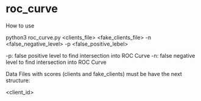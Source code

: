 # roc_curve

How to use

python3 roc_curve.py <clients_file> <fake_clients_file> -n <false_negative_level> -p <false_positive_lebel>
  
  -p: false positive level to find intersection into ROC Curve
  -n: false negative level to find intersection into ROC Curve

Data Files with scores (clients and fake_clients) must be have the next structure:

<client_id> <score> 

